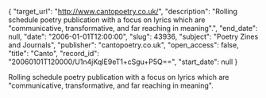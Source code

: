 {
  "target_url": "http://www.cantopoetry.co.uk/", 
  "description": "Rolling schedule poetry publication with a focus on lyrics which are \"communicative, transformative, and far reaching in meaning\".", 
  "end_date": null, 
  "date": "2006-01-01T12:00:00", 
  "slug": 43936, 
  "subject": "Poetry Zines and Journals", 
  "publisher": "cantopoetry.co.uk", 
  "open_access": false, 
  "title": "Canto", 
  "record_id": "20060101T120000/U1n4jKqIE9eT1+cSgu+P5Q==", 
  "start_date": null
}

Rolling schedule poetry publication with a focus on lyrics which are "communicative, transformative, and far reaching in meaning".